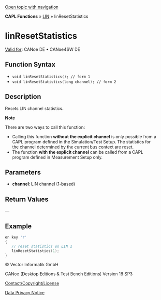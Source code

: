 [Open topic with navigation](../../../../../CANoeDEFamily.htm#Topics/CAPLFunctions/LIN/Functions/CAPLfunctionLINResetStatistics.md)

**CAPL Functions** » [LIN](../CAPLfunctionsLINOverview.md) » linResetStatistics

# linResetStatistics

[Valid for](../../../Shared/FeatureAvailability.md): CANoe DE • CANoe4SW DE

## Function Syntax

- `void linResetStatistics(); // form 1`
- `void linResetStatistics(long channel); // form 2`

## Description

Resets LIN channel statistics.

**Note**

There are two ways to call this function:

- Calling this function **without the explicit channel** is only possible from a CAPL program defined in the Simulation/Test Setup. The statistics for the channel determined by the current [bus context](../../Other/Functions/CAPLfunctionGetBusContext.md) are reset.
- The function **with the explicit channel** can be called from a CAPL program defined in Measurement Setup only.

## Parameters

- **channel**: LIN channel (1-based)

## Return Values

—

## Example

```c
on key 'r' 
{ 
   // reset statistics on LIN 1
   linResetStatistics(1);
}
```

© Vector Informatik GmbH

CANoe (Desktop Editions & Test Bench Editions) Version 18 SP3

[Contact/Copyright/License](../../../Shared/ContactCopyrightLicense.md)

[Data Privacy Notice](https://www.vector.com/int/en/company/get-info/privacy-policy/)
